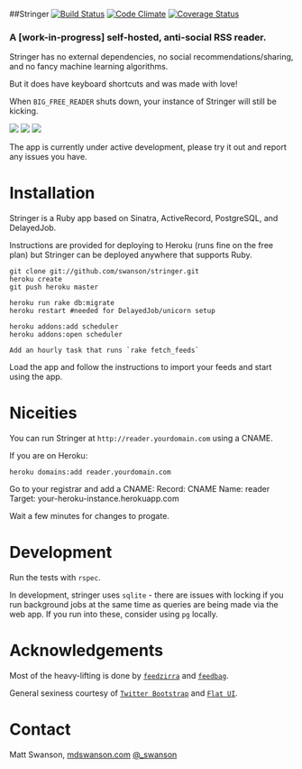 ##Stringer
[![Build Status](https://travis-ci.org/swanson/stringer.png)](https://travis-ci.org/swanson/stringer)
[![Code Climate](https://codeclimate.com/github/swanson/stringer.png)](https://codeclimate.com/github/swanson/stringer)
[![Coverage Status](https://coveralls.io/repos/swanson/stringer/badge.png?branch=master)](https://coveralls.io/r/swanson/stringer)

### A [work-in-progress] self-hosted, anti-social RSS reader.

Stringer has no external dependencies, no social recommendations/sharing, and no fancy machine learning algorithms. 

But it does have keyboard shortcuts and was made with love! 

When `BIG_FREE_READER` shuts down, your instance of Stringer will still be kicking.

![](https://raw.github.com/swanson/stringer/master/screenshots/instructions.png)
![](https://raw.github.com/swanson/stringer/master/screenshots/stories.png)
![](https://raw.github.com/swanson/stringer/master/screenshots/feed.png)

The app is currently under active development, please try it out and report any issues you have.

# Installation

Stringer is a Ruby app based on Sinatra, ActiveRecord, PostgreSQL, and DelayedJob.

Instructions are provided for deploying to Heroku (runs fine on the free plan) but Stringer can be deployed anywhere that supports Ruby.

```
git clone git://github.com/swanson/stringer.git
heroku create
git push heroku master

heroku run rake db:migrate
heroku restart #needed for DelayedJob/unicorn setup

heroku addons:add scheduler
heroku addons:open scheduler

Add an hourly task that runs `rake fetch_feeds`
```

Load the app and follow the instructions to import your feeds and start using the app.


# Niceities

You can run Stringer at `http://reader.yourdomain.com` using a CNAME.

If you are on Heroku:

`heroku domains:add reader.yourdomain.com`

Go to your registrar and add a CNAME:
Record: CNAME
Name: reader
Target: your-heroku-instance.herokuapp.com

Wait a few minutes for changes to progate.

# Development

Run the tests with `rspec`.

In development, stringer uses `sqlite` - there are issues with locking if you run background jobs at the same time as queries are being made via the web app. If you run into these, consider using `pg` locally.

# Acknowledgements
Most of the heavy-lifting is done by [`feedzirra`](https://github.com/pauldix/feedzirra) and [`feedbag`](https://github.com/dwillis/feedbag).

General sexiness courtesy of [`Twitter Bootstrap`](http://twitter.github.io/bootstrap/) and [`Flat UI`](http://designmodo.github.io/Flat-UI/).

# Contact
Matt Swanson, [mdswanson.com](http://mdswanson.com) [@_swanson](http://twitter.com/_swanson)
